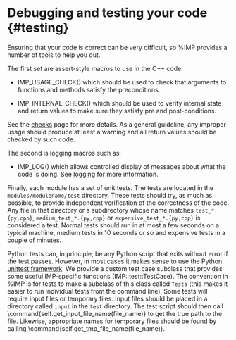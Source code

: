 Debugging and testing your code {#testing}
===============================

Ensuring that your code is correct can be very difficult, so %IMP
provides a number of tools to help you out.

The first set are assert-style macros to use in the C++ code:

- IMP_USAGE_CHECK() which should be used to check that arguments to
  functions and methods satisfy the preconditions.

- IMP_INTERNAL_CHECK() which should be used to verify internal state
  and return values to make sure they satisfy pre and post-conditions.

See the [checks](../ref/exception_8h.html) page for more details. As a
general guideline, any improper usage should produce at least a warning
and all return values should be checked by such code.

The second is logging macros such as:

- IMP_LOG() which allows controlled display of messages about what the
  code is doing. See [logging](../ref/log_8h.html) for more information.

Finally, each module has a set of unit tests. The
tests are located in the `modules/modulename/test` directory.
These tests should try, as much as possible, to provide independent
verification of the correctness of the code. Any
file in that directory or a subdirectory whose name matches `test_*.{py,cpp}`,
`medium_test_*.{py,cpp}` or `expensive_test_*.{py,cpp}` is considered a test.
Normal tests should run in at most a few seconds on a typical machine, medium
tests in 10 seconds or so and expensive tests in a couple of minutes.

Python tests can, in principle, be any Python script that exits without error
if the test passes. However, in most cases it makes sense to use the Python
[unittest framework](https://docs.python.org/2/library/unittest.html). We
provide a custom test case subclass that provides some useful IMP-specific
functions (IMP::test::TestCase). The convention in %IMP is for tests to
make a subclass of this class called `Tests` (this makes it easier to run
individual tests from the command line). Some tests will require input files
or temporary files. Input files
should be placed in a directory called `input` in the `test`
directory. The test script should then call
\command{self.get_input_file_name(file_name)} to get the true path to
the file. Likewise, appropriate names for temporary files should be
found by calling
\command{self.get_tmp_file_name(file_name)}.
